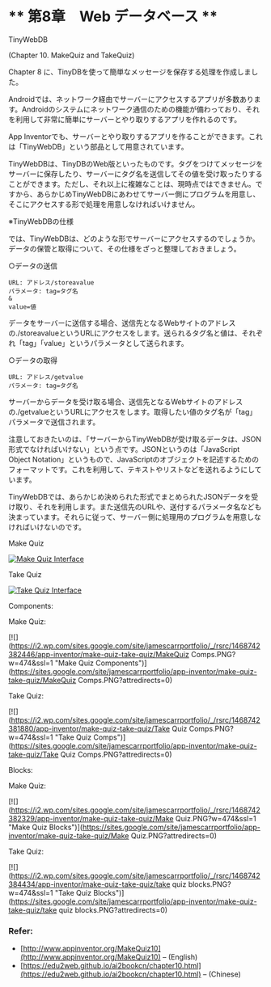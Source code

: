 # \*\* 第8章　Web データベース \*\*

TinyWebDB

\(Chapter 10. MakeQuiz and TakeQuiz\)

Chapter 8 に、TinyDBを使って簡単なメッセージを保存する処理を作成しました。

Androidでは、ネットワーク経由でサーバーにアクセスするアプリが多数あります。Androidのシステムにネットワーク通信のための機能が備わっており、それを利用して非常に簡単にサーバーとやり取りするアプリを作れるのです。

App Inventorでも、サーバーとやり取りするアプリを作ることができます。これは「TinyWebDB」という部品として用意されています。

TinyWebDBは、TinyDBのWeb版といったものです。タグをつけてメッセージをサーバーに保存したり、サーバーにタグ名を送信してその値を受け取ったりすることができます。ただし、それ以上に複雑なことは、現時点ではできません。ですから、あらかじめTinyWebDBにあわせてサーバー側にプログラムを用意し、そこにアクセスする形で処理を用意しなければいけません。

※TinyWebDBの仕様

では、TinyWebDBは、どのような形でサーバーにアクセスするのでしょうか。データの保管と取得について、その仕様をざっと整理しておきましょう。

○データの送信

```
URL: アドレス/storeavalue
パラメータ: tag=タグ名
&
value=値
```

データをサーバーに送信する場合、送信先となるWebサイトのアドレスの./storeavalueというURLにアクセスをします。送られるタグ名と値は、それぞれ「tag」「value」というパラメータとして送られます。

○データの取得

```
URL: アドレス/getvalue
パラメータ: tag=タグ名
```

サーバーからデータを受け取る場合、送信先となるWebサイトのアドレスの./getvalueというURLにアクセスをします。取得したい値のタグ名が「tag」パラメータで送信されます。

注意しておきたいのは、「サーバーからTinyWebDBが受け取るデータは、JSON形式でなければいけない」という点です。JSONというのは「JavaScript Object Notation」というもので、JavaScriptのオブジェクトを記述するためのフォーマットです。これを利用して、テキストやリストなどを送れるようにしています。

TinyWebDBでは、あらかじめ決められた形式でまとめられたJSONデータを受け取り、それを利用します。また送信先のURLや、送付するパラメータ名なども決まっています。それらに従って、サーバー側に処理用のプログラムを用意しなければいけないのです。

Make Quiz

[![](https://i0.wp.com/sites.google.com/site/jamescarrportfolio/_/rsrc/1468742382861/app-inventor/make-quiz-take-quiz/makequizint.PNG?w=474&ssl=1 "Make Quiz Interface")](https://sites.google.com/site/jamescarrportfolio/app-inventor/make-quiz-take-quiz/makequizint.PNG?attredirects=0)

Take Quiz

[![](https://i0.wp.com/sites.google.com/site/jamescarrportfolio/_/rsrc/1468742382183/app-inventor/make-quiz-take-quiz/takequizint.PNG?w=474&ssl=1 "Take Quiz Interface")](https://sites.google.com/site/jamescarrportfolio/app-inventor/make-quiz-take-quiz/takequizint.PNG?attredirects=0)

Components:

Make Quiz:

[![](https://i2.wp.com/sites.google.com/site/jamescarrportfolio/_/rsrc/1468742382446/app-inventor/make-quiz-take-quiz/MakeQuiz Comps.PNG?w=474&ssl=1 "Make Quiz Components")](https://sites.google.com/site/jamescarrportfolio/app-inventor/make-quiz-take-quiz/MakeQuiz Comps.PNG?attredirects=0)

Take Quiz:

[![](https://i2.wp.com/sites.google.com/site/jamescarrportfolio/_/rsrc/1468742381880/app-inventor/make-quiz-take-quiz/Take Quiz Comps.PNG?w=474&ssl=1 "Take Quiz Comps")](https://sites.google.com/site/jamescarrportfolio/app-inventor/make-quiz-take-quiz/Take Quiz Comps.PNG?attredirects=0)

Blocks:

Make Quiz:

[![](https://i2.wp.com/sites.google.com/site/jamescarrportfolio/_/rsrc/1468742382329/app-inventor/make-quiz-take-quiz/Make Quiz.PNG?w=474&ssl=1 "Make Quiz Blocks")](https://sites.google.com/site/jamescarrportfolio/app-inventor/make-quiz-take-quiz/Make Quiz.PNG?attredirects=0)

Take Quiz:

[![](https://i2.wp.com/sites.google.com/site/jamescarrportfolio/_/rsrc/1468742384434/app-inventor/make-quiz-take-quiz/take quiz blocks.PNG?w=474&ssl=1 "Take Quiz Blocks")](https://sites.google.com/site/jamescarrportfolio/app-inventor/make-quiz-take-quiz/take quiz blocks.PNG?attredirects=0)

### Refer:

* [http://www.appinventor.org/MakeQuiz10](http://www.appinventor.org/MakeQuiz10) – \(English\)
* [https://edu2web.github.io/ai2bookcn/chapter10.html](https://edu2web.github.io/ai2bookcn/chapter10.html) – \(Chinese\)



